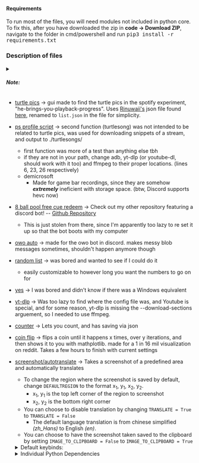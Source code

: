 #### Requirements
To run most of the files, you will need modules not included in python core. To fix this, after you have downloaded the zip in **code -> Download ZIP**, navigate to the folder in cmd/powershell and run <kbd>pip3 install -r requirements.txt</kbd>
### Description of files
<details><summary><h5>Note:</h4></summary>
Scripts for ps99 have been moved <a href="https://github.com/Flyingbacen/PS99-scripts">here</a> due to how many I have made over time.
</details>

- [turtle pics](./find%20turtle%20pics.py) -> gui made to find the turtle pics in the spotify experiment, "he-brings-you-playback-progress". Uses [Rinuwaii's](https://github.com/rinuwaii) json file found [here](https://github.com/rinuwaii/he-brings-you-playback-progress/blob/main/heBringsYouPlaybackProgress.json), renamed to `list.json` in the file for simplicity.

- [ps profile script](./powershell%20profile%20scripts.ps1) -> second function (turtlesong) was not intended to be related to turtle pics, was used for downloading snippets of a stream, and output to ./turtlesongs/
    - first function was more of a test than anything else tbh
    - if they are not in your path, change adb, yt-dlp (or youtube-dl, should work with it too) and ffmpeg to their proper locations. (lines 6, 23, 26 respectively)
    - demicrosoft
        - Made for game bar recordings, since they are somehow __*extremely*__ ineficient with storage space. (btw, Discord supports hevc now)

- [8 ball pool free cue redeem](./8ballpoolredeem.py) -> Check out my other repository featuring a discord bot! -- [Github Repository](https://github.com/Flyingbacen/Discord-rawrbot)
    - This is just stolen from there, since I'm apparently too lazy to re set it up so that the bot boots with my computer

- [owo auto](./owo%20auto.py) -> made for the owo bot in discord. makes messy blob messages sometimes, shouldn't happen anymore though

- [random list](./radom%20list%201-10.py) -> was bored and wanted to see if I could do it
    - easily customizable to however long you want the numbers to go on for

- [yes](./yes.py) -> I was bored and didn't know if there was a Windows equivalent

- [yt-dlp](./yt-dlp.sh) -> Was too lazy to find where the config file was, and Youtube is special, and for some reason, yt-dlp is missing the --download-sections arguement, so I needed to use ffmpeg.

- [counter](./counter.py) -> Lets you count, and has saving via json

- [coin flip](./coinflip.py) -> flips a coin until it happens x times, over y iterations, and then shows it to you with mathplotlib. made for a 1 in 16 mil visualization on reddit. Takes a few hours to finish with current settings

- [screenshot/autotranslate](./screenshot.py) -> Takes a screenshot of a predefined area and automatically translates
    - To change the region where the screenshot is saved by default, change `DEFAULTREGION` to the format x<sub>1</sub>, y<sub>1</sub>, x<sub>2</sub>, y<sub>2</sub>.
        - x<sub>1</sub>, y<sub>1</sub> is the top left corner of the region to screenshot
        - x<sub>2</sub>, y<sub>2</sub> is the bottom right corner
    - You can choose to disable translation by changing `TRANSLATE = True` to `TRANSLATE = False`
        - The default language translation is from chinese simplified _(zh\_Hans)_ to English _(en)_.
    - You can choose to have the screenshot taken saved to the clipboard by setting `IMAGE_TO_CLIPBOARD = False` to `IMAGE_TO_CLIPBOARD = True`
    <details><summary>Default keybinds:</summary>
        <ul>
            <li><kbd>s</kbd>: take a screenshot and/or translate</li>
            <li><kbd>d</kbd>: clear terminal output</li>
            <li><kbd><kbd>shift</kbd>+<kbd>[</kbd></kbd>: Change the region</li>
            <ul>
                <li>after activating this keybind, press enter on the top right region, and then enter on the bottom right region. The enter key shouldn't activate anything on the program itself.</li>
            </ul>
            <li><kbd><kbd>shift</kbd>+<kbd>r</kbd></kbd>: Change the region back to <code>DEFAULTREGION</code></li>
        </ul>
    </details>

    <details><summary>Individual Python Dependencies</summary>
        <kbd>pip3 install pyautogui pywin32 numpy translate keyboard Pillow</kbd>
    </details>
